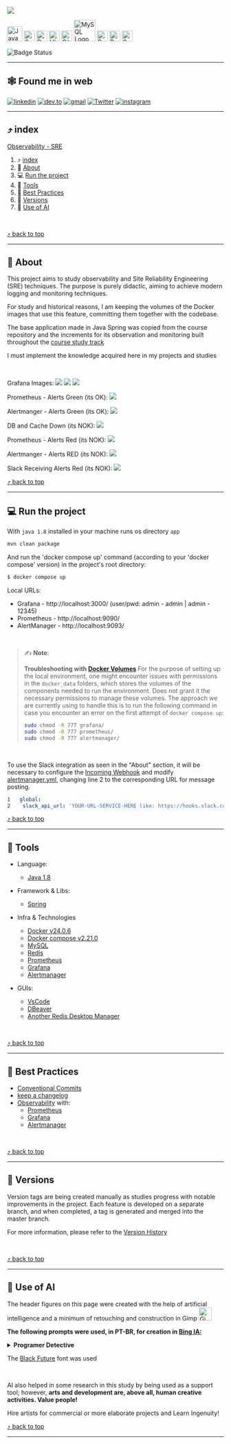 <a id="Observability-SRE"></a>
<img src="./assets/images/layout/header.png">

[<img src="./assets/images/icons/java.svg" width="35px" height="35px" alt="Java Logo" title="Java">](https://www.java.com) [<img src="./assets/images/icons/springboot.svg" width="25px" height="25px" alt="Spring-Boot Logo" title="Spring-Boot">](https://spring.io/projects/spring-boot/) [<img src="./assets/images/icons/docker.svg" width="25px" height="25px" alt="Docker Logo" title="Docker">](https://www.docker.com/) [<img src="./assets/images/icons/ubuntu.svg" width="25px" height="25px Logo" title="Ubunto" alt="Ubunto" />](https://ubuntu.com/) [<img src="./assets/images/icons/github.svg" width="25px" height="25px" alt="GitHub Logo" title="GitHub">](https://github.com/jtonynet) [<img src="./assets/images/icons/mysql.svg" width="50px" height="50px" alt="MySQL Logo" title="MySQL">](https://www.mysql.com/) [<img src="./assets/images/icons/redis.svg" width="25px" height="25px" alt="Redis Logo" title="Redis">](https://redis.io/) [<img src="./assets/images/icons/prometheus.svg" width="25px" height="25px" alt="Prometheus Logo" title="Prometheus">](https://prometheus.io/) [<img src="./assets/images/icons/grafana.svg" width="25px" height="25px" alt="Grafana Logo" title="Grafana">](https://grafana.com/) 


<!-- [<img src="./assets/images/icons/jaeger.svg" width="25px" height="25px" alt="Jaeger Logo" title="Jaeger">](https://www.jaegertracing.io/) [<img src="./assets/images/icons/opentelemetry.svg" width="25px" height="25px" alt="OpenTelemetry Logo" title="OpenTelemetry">](https://www.jaegertracing.io/) -->


![Badge Status](https://img.shields.io/badge/STATUS-CLOSED-blue?style=for-the-badge)

---

## 🕸️ Found me in web
[![linkedin](https://img.shields.io/badge/Linkedin-0A66C2?style=for-the-badge&logo=linkedin&logoColor=white)](https://www.linkedin.com/in/jos%C3%A9-r-99896a39/) [![dev.to](https://img.shields.io/badge/dev.to-0A0A0A?style=for-the-badge&logo=devdotto&logoColor=white)](https://dev.to/learningenuity) [![gmail](https://img.shields.io/badge/Gmail-D14836?style=for-the-badge&logo=gmail&logoColor=white)](mailto:learningenuity@gmail.com) [![Twitter](https://img.shields.io/badge/Twitter-1DA1F2?style=for-the-badge&logo=twitter&logoColor=white)](https://twitter.com/learningenuity) [![instagram](https://img.shields.io/badge/Instagram-E4405F?style=for-the-badge&logo=instagram&logoColor=white)](https://www.instagram.com/learningenuity) 

---


<a id="index"></a>
## :arrow_heading_up: index

[Observability - SRE](#Observability-SRE)<br/>
  1. :arrow_heading_up: [index](#arrow_heading_up-index)
  2. :green_book: [About](#about)
  3. :computer: [Run the project](#run)
  4. :toolbox: [Tools](#tools)
  5. :clap: [Best Practices](#best-practices)
  6.  :1234: [Versions](#versions)
  7.  :robot: [Use of AI](#ia)

<br/>

[:arrow_heading_up: back to top](#index)

---

<a id="about"></a>
## :green_book: About


This project aims to study observability and Site Reliability Engineering (SRE) techniques. The purpose is purely didactic, aiming to achieve modern logging and monitoring techniques.

For study and historical reasons, I am keeping the volumes of the Docker images that use this feature, committing them together with the codebase.

The base application made in Java Spring was copied from the course repository and the increments for its observation and monitoring built throughout the [course study track](https://cursos.alura.com.br/formacao-sre)

I must implement the knowledge acquired here in my projects and studies

<br/>

Grafana Images:
<img src="./assets/images/screen_captures/grafana-basic.png">
<img src="./assets/images/screen_captures/grafana-red.png">
<img src="./assets/images/screen_captures/grafana-use.png">

Prometheus - Alerts Green (its OK):
<img src="./assets/images/screen_captures/prometheus-alerts-green.png">

Alertmanger - Alerts Green (its OK):
<img src="./assets/images/screen_captures/alertmanager-alerts-green.png">

 DB and Cache Down (its NOK):
<img src="./assets/images/screen_captures/db-and-cache-down.png">

Prometheus - Alerts Red (its NOK):
<img src="./assets/images/screen_captures/prometheus-alerts-red.png">

Alertmanger - Alerts RED (its NOK):
<img src="./assets/images/screen_captures/alertmanager-alerts-red.png">

Slack Receiving Alerts Red (its NOK):
<img src="./assets/images/screen_captures/slack-alerts.png">

[:arrow_heading_up: back to top](#index)

---

<a id="run"></a>
## :computer: Run the project

With `java 1.8` installed in your machine runs os directory `app`

```bash
mvn clean package
```

And run the 'docker compose up' command (according to your 'docker compose' version) in the project's root directory:
```bash
$ docker compose up
```

Local URLs:
- Grafana - http://localhost:3000/ (user/pwd: admin - admin | admin - 12345)
- Prometheus - http://localhost:9090/
- AlertManager - http://localhost:9093/

<!--
[Import the corresponding JSON](https://grafana.com/docs/grafana/latest/dashboards/manage-dashboards/#import-a-dashboard) into your local Grafana after the proper installation of the project. The JSON file is located in [scripts/grafana-dashboards](./scripts/grafana-dashboards) and add prometheus URL `http://prometheus-forum-api:9090` on datasource connection `http://localhost:3000/connections/datasources/`

<img src="./assets/images/screen_captures/prometheus-datasource-config.png">
-->

<br/>

> :writing_hand: **Note**:
>
> __Troubleshooting with [Docker Volumes](https://betterstack.com/community/questions/what-is-the-best-way-to-manage-permissions-for-docker-shared-volumes/)__
> For the purpose of setting up the local environment, one might encounter issues with permissions in the `docker_data` folders, which stores the volumes of the components needed to run the environment. Does not grant it the necessary permissions to manage these volumes. The approach we are currently using to handle this is to run the following command in case you encounter an error on the first attempt of `docker compose up`:
>```bash
>sudo chmod -R 777 grafana/
>sudo chmod -R 777 prometheus/
>sudo chmod -R 777 alertmanager/
>``` 

<br/>


To use the Slack integration as seen in the "About" section, it will be necessary to configure the [Incoming Webhook](https://api.slack.com/messaging/webhooks) and modify [alertmanager.yml](./alertmanager/alertmanager.yml), changing line 2 to the corresponding URL for message posting.


```yml
1   global:
2    slack_api_url: 'YOUR-URL-SERVICE-HERE like: https://hooks.slack.com/services/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'
```

[:arrow_heading_up: back to top](#index)

---

<a id="tools"></a>
## :toolbox: Tools

- Language:
  - [Java 1.8](https://www.java.com/pt-BR/)

- Framework & Libs:
  - [Spring](https://spring.io/)


- Infra & Technologies
  - [Docker v24.0.6](https://www.docker.com/)
  - [Docker compose v2.21.0](https://www.docker.com/)
  - [MySQL](https://www.mysql.com/)
  - [Redis](https://redis.io/)
  - [Prometheus](https://prometheus.io/)
  - [Grafana](https://grafana.com/)
  - [Alertmanager](https://prometheus.io/docs/alerting/latest/alertmanager/)


- GUIs:
  - [VsCode](https://code.visualstudio.com/)
  - [DBeaver](https://dbeaver.io/)
  - [Another Redis Desktop Manager](https://github.com/qishibo/AnotherRedisDesktopManager)


<br/>

[:arrow_heading_up: back to top](#index)

---

<a id="best-practices"></a>
## :clap: Best Practices

- [Conventional Commits](https://www.conventionalcommits.org/en/v1.0.0/)
- [keep a changelog](https://keepachangelog.com/en/1.0.0/)
- [Observability](https://en.wikipedia.org/wiki/Observability_(software)) with:
  - [Prometheus](https://prometheus.io/docs/guides/go-application/)
  - [Grafana](https://grafana.com/)
  - [Alertmanager](https://prometheus.io/docs/alerting/latest/alertmanager/)


<br/>

[:arrow_heading_up: back to top](#index)

---

<a id="versions"></a>
## :1234: Versions

Version tags are being created manually as studies progress with notable improvements in the project. Each feature is developed on a separate branch, and when completed, a tag is generated and merged into the master branch.

For more information, please refer to the [Version History](./CHANGELOG.md)

<br/>

[:arrow_heading_up: back to top](#index)

---

<a id="ia"></a>
## :robot: Use of AI

The header figures on this page were created with the help of artificial intelligence and a minimum of retouching and construction in Gimp [<img src="./assets/images/icons/gimp.svg" width="30" height="30 " title="Gimp" alt="Gimp Logo" />](https://www.gimp.org/)


__The following prompts were used, in PT-BR, for creation in [Bing IA:](https://www.bing.com/images/create/)__


<details>
  <summary><b>Programer Detective</b></summary>
"Pessoa programador negro de barba e com oculos redondos e o chapeu caracteristico de sherlock holmes, segurando uma xicara de cafe em frente a um computador e ao lado desse computador uma lupa. Estilo cartoon, cores chapadas, fundo branco para facil remocao"<b>(sic)</b>
</details>

The [Black Future](https://www.dafont.com/pt/search.php?q=black+future&text=SRE+Training&psize=l) font was used

<br/>

AI also helped in some research in this study by being used as a support tool; however, __arts and development are, above all, human creative activities. Value people!__

Hire artists for commercial or more elaborate projects and Learn Ingenuity!

[:arrow_heading_up: back to top](#index)

---

<!--
    I NEED TO KILL THIS APACHE 'de merda!"
        https://www.cyberciti.biz/faq/star-stop-restart-apache2-webserver/
-->
